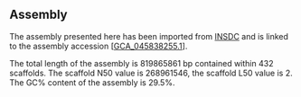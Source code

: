 **Assembly**
--------

The assembly presented here has been imported from [INSDC](http://www.insdc.org) and is linked to the assembly accession [[GCA\_045838255.1](http://www.ebi.ac.uk/ena/data/view/GCA_045838255.1)].

The total length of the assembly is 819865861 bp contained within 432 scaffolds.
The scaffold N50 value is 268961546, the scaffold L50 value is 2.
The GC% content of the assembly is 29.5%.
